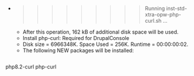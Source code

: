 * >>>>>>>>> Running inst-std-xtra-opw-php-curl.sh ...
  * After this operation, 162 kB of additional disk space will be used.
  * Install php-curl: Required for DrupalConsole
  * Disk size = 6966348K. Space Used = 256K. Runtime = 00:00:00:02.
  * The following NEW packages will be installed:
  ```bash
php8.2-curl php-curl
  ```
